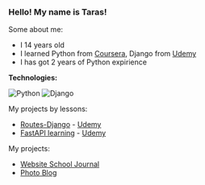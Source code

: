 ### Hello! My name is Taras!

Some about me:
- I 14 years old
- I learned Python from [Coursera](https://ru.coursera.org/), Django from [Udemy](https://www.udemy.com)
- I has got 2 years of Python expirience

<b>Technologies:</b>

![Python](https://img.shields.io/badge/Python-3.8-brightgreen)
![Django](https://img.shields.io/badge/Django-3.2-success)

My projects by lessons:
- [Routes-Django](https://github.com/Taras265/Routes-Django) - [Udemy](https://www.udemy.com/course/django-31-junior-django-developer/)
- [FastAPI learning](https://github.com/Taras265/FastAPI_learning) - [Udemy](https://www.udemy.com/course/fastapi-the-complete-course)

My projects:
- [Website School Journal](https://github.com/Taras265/Journal)
- [Photo Blog](https://github.com/Taras265/PhotoBlog)
<!--
**Taras265/Taras265** is a ✨ _special_ ✨ repository because its `README.md` (this file) appears on your GitHub profile.

Here are some ideas to get you started:

- 🔭 I’m currently working on ...
- 🌱 I’m currently learning ...
- 👯 I’m looking to collaborate on ...
- 🤔 I’m looking for help with ...
- 💬 Ask me about ...
- 📫 How to reach me: ...
- 😄 Pronouns: ...
- ⚡ Fun fact: ...
-->
